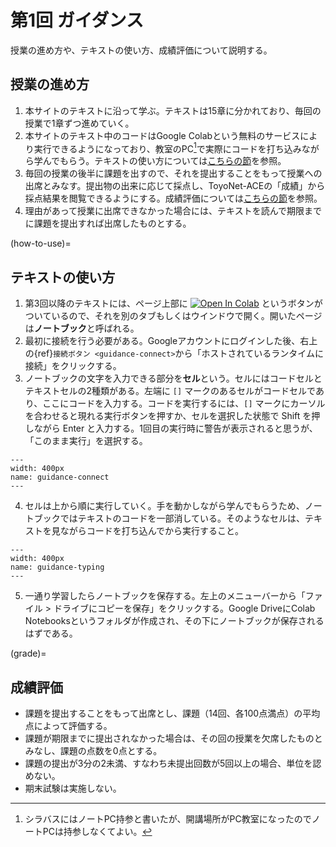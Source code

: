 # 第1回 ガイダンス

授業の進め方や、テキストの使い方、成績評価について説明する。

## 授業の進め方

1. 本サイトのテキストに沿って学ぶ。テキストは15章に分かれており、毎回の授業で1章ずつ進めていく。
2. 本サイトのテキスト中のコードはGoogle Colabという無料のサービスにより実行できるようになっており、教室のPC[^f1]で実際にコードを打ち込みながら学んでもらう。テキストの使い方については[こちらの節](how-to-use)を参照。
3. 毎回の授業の後半に課題を出すので、それを提出することをもって授業への出席とみなす。提出物の出来に応じて採点し、ToyoNet-ACEの「成績」から採点結果を閲覧できるようにする。成績評価については[こちらの節](grade)を参照。
4. 理由があって授業に出席できなかった場合には、テキストを読んで期限までに課題を提出すれば出席したものとする。

[^f1]: シラバスにはノートPC持参と書いたが、開講場所がPC教室になったのでノートPCは持参しなくてよい。
      
(how-to-use)=
## テキストの使い方
1. 第3回以降のテキストには、ページ上部に [![Open In Colab](https://colab.research.google.com/assets/colab-badge.svg)](https://colab.research.google.com/github/tsuboshun/begin-python/blob/gh-pages/_sources/workbook/sample.ipynb) というボタンがついているので、それを別のタブもしくはウインドウで開く。開いたページは**ノートブック**と呼ばれる。
2. 最初に接続を行う必要がある。Googleアカウントにログインした後、右上の{ref}`接続ボタン <guidance-connect>`から「ホストされているランタイムに接続」をクリックする。
3. ノートブックの文字を入力できる部分を**セル**という。セルにはコードセルとテキストセルの2種類がある。左端に `[]` マークのあるセルがコードセルであり、ここにコードを入力する。コードを実行するには、`[]` マークにカーソルを合わせると現れる実行ボタンを押すか、セルを選択した状態で Shift を押しながら Enter と入力する。1回目の実行時に警告が表示されると思うが、「このまま実行」を選択する。
```{figure} ./pic/guidance-connect.png
---
width: 400px
name: guidance-connect
---
```
4. セルは上から順に実行していく。手を動かしながら学んでもらうため、ノートブックではテキストのコードを一部消している。そのようなセルは、テキストを見ながらコードを打ち込んでから実行すること。
```{figure} ./pic/guidance-typing.png
---
width: 400px
name: guidance-typing
---
```
5. 一通り学習したらノートブックを保存する。左上のメニューバーから「ファイル > ドライブにコピーを保存」をクリックする。Google DriveにColab Notebooksというフォルダが作成され、その下にノートブックが保存されるはずである。

(grade)=
## 成績評価
- 課題を提出することをもって出席とし、課題（14回、各100点満点）の平均点によって評価する。
- 課題が期限までに提出されなかった場合は、その回の授業を欠席したものとみなし、課題の点数を0点とする。
- 課題の提出が3分の2未満、すなわち未提出回数が5回以上の場合、単位を認めない。
- 期末試験は実施しない。